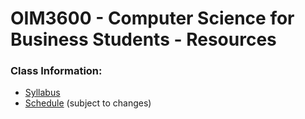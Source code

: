 # OIM3600 - Computer Science for Business Students - Resources
### Class Information:

- [Syllabus](syllabus_2024spring.md)
- [Schedule](schedule_2024spring.md) (subject to changes)